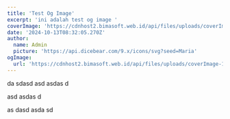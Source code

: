 ```yaml
---
title: 'Test Og Image'
excerpt: 'ini adalah test og image '
coverImage: 'https://cdnhost2.bimasoft.web.id/api/files/uploads/coverImage-1728808318969.jpg'
date: '2024-10-13T08:32:05.270Z'
author:
  name: Admin
  picture: 'https://api.dicebear.com/9.x/icons/svg?seed=Maria'
ogImage:
  url: 'https://cdnhost2.bimasoft.web.id/api/files/uploads/coverImage-1728808318969.jpg'
---
```


<p>da sdasd asd asdas d</p>
<p>asd asdas d</p>
<p>as dasd asda sd</p>